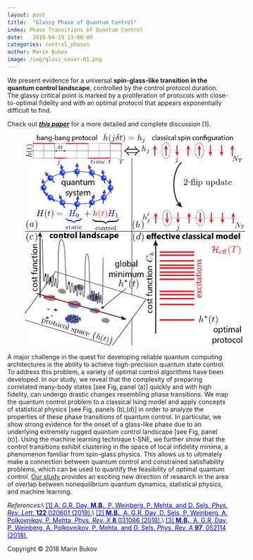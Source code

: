 ```yaml
---
layout: post
title:  "Glassy Phase of Quantum Control" 
index: Phase Transitions of Quantum Control
date:   2018-04-15 13:00:00
categories: control_phases
author: Marin Bukov
image: /img/glass_cover-01.png
---
```

We present evidence for a universal **spin-glass-like transition in the quantum control landscape**, controlled by the control protocol duration. The glassy critical point is marked by a proliferation of protocols with close-to-optimal fidelity and with an optimal protocol that appears exponentially difficult to find.

Check out [***this paper***](https://arxiv.org/abs/1803.10856) for a more detailed and complete discussion <span style="color:blue">[1]</span>. 

<figure align="center">
<tr><td><img src="/img/glassy_schematic.png" alt="QSL" description="Drawing" style="width: 500px; max-width:500%;"/></td></tr>
</figure>

A major challenge in the quest for developing reliable quantum computing architectures is the ability to achieve high-precision quantum state control. To address this problem, a variety of optimal control algorithms have been developed. In our study, we reveal that the complexity of preparing correlated many-body states [see Fig, panel (a)] quickly and with high fidelity, can undergo drastic changes resembling phase transitions. We map the quantum control problem to a classical Ising model and apply concepts of statistical physics [see Fig, panels (b),(d)] in order to analyze the properties of these phase transitions of quantum control. In particular, we show strong evidence for the onset of a glass-like phase due to an underlying extremely rugged quantum control landscape [see Fig, panel (c)]. Using the machine learning technique t-SNE, we further show that the control transitions exhibit clustering in the space of local infidelity minima, a phenomenon familiar from spin-glass physics. This allows us to ultimately make a connection between quantum control and constrained satisfiability problems, which can be used to quantify the feasibility of optimal quantum control. [Our study](https://arxiv.org/abs/1803.10856) provides an exciting new direction of research in the area of overlap between nonequilibrium quantum dynamics, statistical physics, and machine learning. 
	

*References*:\\
<a href="https://arxiv.org/abs/1803.10856" style="color: #0000cd">[1] A. G.R. Day, **M.B.**, P. Weinberg, P. Mehta, and D. Sels, *Phys. Rev. Lett.* **122** 020601 (2019).</a>\\
<a href="https://arxiv.org/abs/1705.00565" style="color: #0000cd">[2] **M.B.**, A. G.R. Day, D. Sels, P. Weinberg, A. Polkovnikov, P. Mehta, *Phys. Rev. X* **8** 031086 (2018).</a>\\
<a href="https://arxiv.org/abs/1711.09109" style="color: #0000cd">[3] **M.B.**, A. G.R. Day, P. Weinberg, A. Polkovnikov, P. Mehta, and D. Sels, *Phys. Rev. A* __97__, 052114 (2018).</a>

Copyright © 2018 Marin Bukov